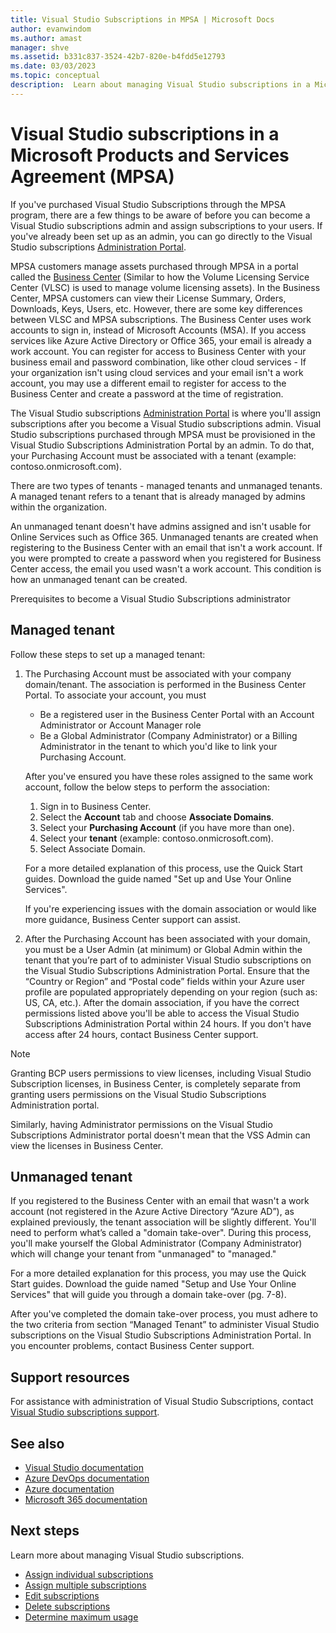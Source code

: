 ```yaml
---
title: Visual Studio Subscriptions in MPSA | Microsoft Docs
author: evanwindom
ms.author: amast
manager: shve
ms.assetid: b331c837-3524-42b7-820e-b4fdd5e12793
ms.date: 03/03/2023
ms.topic: conceptual
description:  Learn about managing Visual Studio subscriptions in a Microsoft Products and Services Agreement (MPSA)
---
```


# Visual Studio subscriptions in a Microsoft Products and Services Agreement (MPSA)

If you've purchased Visual Studio Subscriptions through the MPSA program, there are a few things to be aware of before you can become a Visual Studio subscriptions admin and assign subscriptions to your users. If you've already been set up as an admin, you can go directly to the Visual Studio subscriptions [Administration Portal](https://manage.visualstudio.com/).

MPSA customers manage assets purchased through MPSA in a portal called the [Business Center](https://businessaccount.microsoft.com/Customer) (Similar to how the Volume Licensing Service Center (VLSC) is used to manage volume licensing assets). In the Business Center, MPSA customers can view their License Summary, Orders, Downloads, Keys, Users, etc. However, there are some key differences between VLSC and MPSA subscriptions. The Business Center uses work accounts to sign in, instead of Microsoft Accounts (MSA). If you access services like Azure Active Directory or Office 365, your email is already a work account. You can register for access to Business Center with your business email and password combination, like other cloud services - If your organization isn't using cloud services and your email isn't a work account, you may use a different email to register for access to the Business Center and create a password at the time of registration.

The Visual Studio subscriptions [Administration Portal](https://manage.visualstudio.com/) is where you'll assign subscriptions after you become a Visual Studio subscriptions admin. Visual Studio subscriptions purchased through MPSA must be provisioned in the Visual Studio Subscriptions Administration Portal by an admin. To do that, your Purchasing Account must be associated with a tenant (example: contoso.onmicrosoft.com).

There are two types of tenants - managed tenants and unmanaged tenants. A managed tenant refers to a tenant that is already managed by admins within the organization.

An unmanaged tenant doesn't have admins assigned and isn't usable for Online Services such as Office 365. Unmanaged tenants are created when registering to the Business Center with an email that isn't a work account. If you were prompted to create a password when you registered for Business Center access, the email you used wasn't a work account. This condition is how an unmanaged tenant can be created.

Prerequisites to become a Visual Studio Subscriptions administrator

## Managed tenant

Follow these steps to set up a managed tenant:

1. The Purchasing Account must be associated with your company domain/tenant. The association is performed in the Business Center Portal. 
To associate your account, you must
   + Be a registered user in the Business Center Portal with an Account Administrator or Account Manager role
   + Be a Global Administrator (Company Administrator) or a Billing Administrator in the tenant to which you'd like to link your Purchasing Account.

   After you've ensured you have these roles assigned to the same work account, follow the below steps to perform the association:

   1. Sign in to Business Center.
   2. Select the **Account** tab and choose **Associate Domains**.
   3. Select your **Purchasing Account** (if you have more than one).
   4. Select your **tenant** (example: contoso.onmicrosoft.com).
   5. Select Associate Domain.

   For a more detailed explanation of this process, use the Quick Start guides. Download the guide named "Set up and Use Your Online Services".

   If you're experiencing issues with the domain association or would like more guidance, Business Center support can assist.

2. After the Purchasing Account has been associated with your domain, you must be a User Admin (at minimum) or Global Admin within the tenant that you’re part of to administer Visual Studio subscriptions on the Visual Studio Subscriptions Administration Portal. Ensure that the “Country or Region” and “Postal code” fields within your Azure user profile are populated appropriately depending on your region (such as: US, CA, etc.). After the domain association, if you have the correct permissions listed above you'll be able to access the Visual Studio Subscriptions Administration Portal within 24 hours. If you don't have access after 24 hours, contact Business Center support.

> [!NOTE]
> Granting BCP users permissions to view licenses, including Visual Studio Subscription licenses, in Business Center, is completely separate from granting users permissions on the Visual Studio Subscriptions Administration portal.

Similarly, having Administrator permissions on the Visual Studio Subscriptions Administrator portal doesn't mean that the VSS Admin can view the licenses in Business Center.


## Unmanaged tenant

If you registered to the Business Center with an email that wasn't a work account (not registered in the Azure Active Directory “Azure AD”), as explained previously, the tenant association will be slightly different. You'll need to perform what’s called a "domain take-over". During this process, you'll make yourself the Global Administrator (Company Administrator) which will change your tenant from "unmanaged" to "managed."

For a more detailed explanation for this process, you may use the Quick Start guides. Download the guide named "Setup and Use Your Online Services" that will guide you through a domain take-over (pg. 7-8).

After you've completed the domain take-over process, you must adhere to the two criteria from section “Managed Tenant” to administer Visual Studio subscriptions on the Visual Studio Subscriptions Administration Portal. In you encounter problems, contact Business Center support.

## Support resources

For assistance with administration of Visual Studio Subscriptions, contact [Visual Studio subscriptions support](https://aka.ms/vsadminhelp).

## See also

+ [Visual Studio documentation](/visualstudio/)
+ [Azure DevOps documentation](/azure/devops/)
+ [Azure documentation](/azure/)
+ [Microsoft 365 documentation](/microsoft-365/)

## Next steps

Learn more about managing Visual Studio subscriptions.
+ [Assign individual subscriptions](assign-license.md)
+ [Assign multiple subscriptions](assign-license-bulk.md)
+ [Edit subscriptions](edit-license.md)
+ [Delete subscriptions](delete-license.md)
+ [Determine maximum usage](maximum-usage.md)